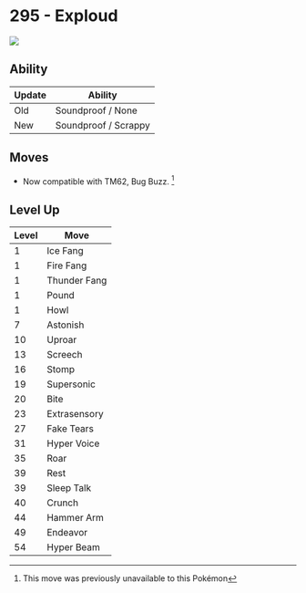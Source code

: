 # 295 - Exploud
![][295]

## Ability

Update | Ability
---    | ---
Old    | Soundproof / None
New    | Soundproof / Scrappy

## Moves

 - Now compatible with TM62, Bug Buzz. [^1]

## Level Up

Level | Move
---   | ---
  1   | Ice Fang
  1   | Fire Fang
  1   | Thunder Fang
  1   | Pound
  1   | Howl
  7   | Astonish
 10   | Uproar
 13   | Screech
 16   | Stomp
 19   | Supersonic
 20   | Bite
 23   | Extrasensory
 27   | Fake Tears
 31   | Hyper Voice
 35   | Roar
 39   | Rest
 39   | Sleep Talk
 40   | Crunch
 44   | Hammer Arm
 49   | Endeavor
 54   | Hyper Beam




[^1]: This move was previously unavailable to this Pokémon

[295]: ../img/pokemon/295.png
